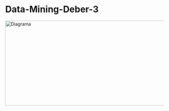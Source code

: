 # Data-Mining-Deber-3
<img width="1249" height="268" alt="Diagrama" src="https://github.com/user-attachments/assets/dc0e7819-f0f4-48cb-a343-7739683839c5" />
